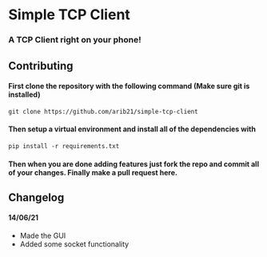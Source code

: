 # Simple TCP Client
### A TCP Client right on your phone!

## Contributing

#### First clone the repository with the following command (Make sure git is installed)
`git clone https://github.com/arib21/simple-tcp-client`

#### Then setup a virtual environment and install all of the dependencies with 
`pip install -r requirements.txt`

#### Then when you are done adding features just fork the repo and commit all of your changes. Finally make a pull request here.

## Changelog

#### 14/06/21
 - Made the GUI
 - Added some socket functionality
